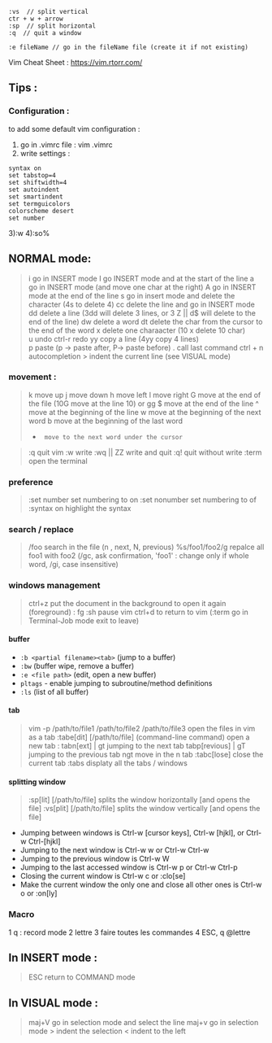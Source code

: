 ```vim
:vs  // split vertical
ctr + w + arrow
:sp  // split horizontal 
:q  // quit a window

:e fileName // go in the fileName file (create it if not existing)

```

Vim Cheat Sheet : https://vim.rtorr.com/
 
## Tips :
### Configuration :
to add some default vim configuration : 
1) go in .vimrc file : vim .vimrc					
2) write settings :
```vim
syntax on
set tabstop=4
set shiftwidth=4
set autoindent
set smartindent
set termguicolors
colorscheme desert
set number	
```
3):w
4):so%
	

## NORMAL mode:
>i		go in INSERT mode
>I        go INSERT mode and at the start of the line
>a		go in INSERT mode (and move one char at the right)
>A      go in INSERT mode at the end of the line
>s      go in insert mode and delete the character (4s to delete 4)
>cc	delete the line and go in INSERT mode
>dd    delete a line (3dd will delete 3 lines,   or 3 Z || d$ will delete to the end of the line)
>dw    delete a word
>dt     delete the char from the cursor to the end of the word
>x   delete one charaacter (10 x delete 10 char)  
>u     undo
>ctrl-r		redo
>yy		copy a line (4yy copy 4 lines)			
>p		paste (p -> paste after, P-> paste before)
> .		call last command
> ctrl + n    autocompletion
> \>       indent the current line (see VISUAL mode)
### movement :
>k		move up
>j		move down
>h		move left
>l		move right 
>G		move at the end of the file (10G move at the line 10) or gg
>$		move at the end of the line
>^		move at the beginning of the line
>w		move at the beginning of the next word
>b		move at the beginning of the last word
>*		move to the next word under the cursor 

>:q		quit vim 
>:w		write
>:wq || ZZ	  write and quit
>:q!		quit without write 
>:term		open the terminal 
### preference 
>:set number    	set numbering to on
>:set nonumber	set numbering to of
>:syntax on	highlight the syntax
### search / replace
>/foo		search in the file (n ,  next, N, previous)
>%s/foo1/foo2/g	repalce all foo1 with foo2 (/gc, ask confirmation, 'foo1' : change only if whole word,  /gi,  case insensitive)		
### windows management 
>ctrl+z		put the document in the background to open it again (foreground) : fg
>:sh		pause vim	ctrl+d to return to vim
>(:term		go in Terminal-Job mode		exit to leave)
#### buffer 
-   `:b <partial filename><tab>` (jump to a buffer)
-   `:bw` (buffer wipe, remove a buffer)
-   `:e <file path>` (edit, open a new buffer)
-   `pltags` - enable jumping to subroutine/method definitions
- `:ls` (list of all buffer)
#### tab
>vim -p /path/to/file1 /path/to/file2 /path/to/file3      open the files in vim as a tab
>:tabe\[dit] \[/path/to/file] (command-line command)      open a new tab
>: tabn\[ext] | gt           jumping to the next tab
>tabp\[revious] | gT      jumping to the previous tab
>ngt                            move in the n tab
>:tabc\[lose]                 close the current tab
>:tabs                          displaty all the tabs / windows
#### splitting window
>:sp\[lit]  \[/path/to/file]     splits the window horizontally \[and opens the file]
>:vs\[plit]  \[/path/to/file]   splits the window vertically \[and opens the file]	
-   Jumping between windows is Ctrl-w \[cursor keys], Ctrl-w \[hjkl], or Ctrl-w Ctrl-\[hjkl]
-   Jumping to the next window is Ctrl-w w or Ctrl-w Ctrl-w
-   Jumping to the previous window is Ctrl-w W
-   Jumping to the last accessed window is Ctrl-w p or Ctrl-w Ctrl-p
-   Closing the current window is Ctrl-w c or :clo\[se]
-   Make the current window the only one and close all other ones is Ctrl-w o or :on\[ly]

### Macro
1 q : record mode 
2 lettre
3 faire toutes les commandes 
4 ESC, q
@lettre

## In INSERT mode :
>ESC	return to COMMAND mode

## In VISUAL mode :
>maj+V     go in selection mode and select the line
> maj+v    go in selection mode
> \>            indent the selection
> <            indent to the left 
> 





